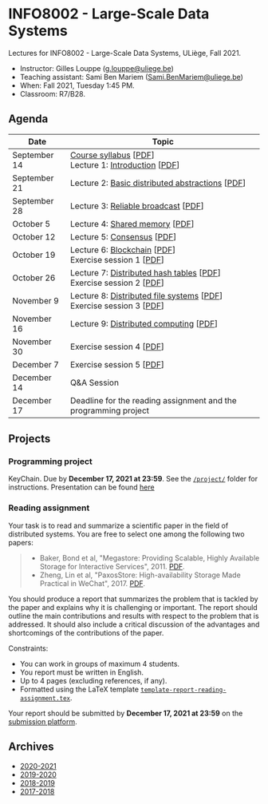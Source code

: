 # INFO8002 - Large-Scale Data Systems

Lectures for INFO8002 - Large-Scale Data Systems, ULiège, Fall 2021.

- Instructor: Gilles Louppe ([g.louppe@uliege.be](mailto:g.louppe@uliege.be))
- Teaching assistant: Sami Ben Mariem ([Sami.BenMariem@uliege.be](mailto:Sami.BenMariem@uliege.be))
- When: Fall 2021, Tuesday 1:45 PM.
- Classroom: R7/B28.

## Agenda
| Date | Topic |
| --- | --- |
| September 14 | [Course syllabus](https://glouppe.github.io/info8002-large-scale-data-systems/?p=course-syllabus.md) [[PDF](https://glouppe.github.io/info8002-large-scale-data-systems/pdf/course-syllabus.pdf)]<br>Lecture 1: [Introduction](https://glouppe.github.io/info8002-large-scale-data-systems/?p=lecture1.md) [[PDF](https://glouppe.github.io/info8002-large-scale-data-systems/pdf/lec1.pdf)] |
| September 21 | Lecture 2: [Basic distributed abstractions](https://glouppe.github.io/info8002-large-scale-data-systems/?p=lecture2.md) [[PDF](https://glouppe.github.io/info8002-large-scale-data-systems/pdf/lec2.pdf)]  |
| September 28 | Lecture 3: [Reliable broadcast](https://glouppe.github.io/info8002-large-scale-data-systems/?p=lecture3.md) [[PDF](https://glouppe.github.io/info8002-large-scale-data-systems/pdf/lec3.pdf)] |
| October 5 | Lecture 4: [Shared memory](https://glouppe.github.io/info8002-large-scale-data-systems/?p=lecture4.md) [[PDF](https://glouppe.github.io/info8002-large-scale-data-systems/pdf/lec4.pdf)] |
| October 12 | Lecture 5: [Consensus](https://glouppe.github.io/info8002-large-scale-data-systems/?p=lecture5.md) [[PDF](https://glouppe.github.io/info8002-large-scale-data-systems/pdf/lec5.pdf)] |
| October 19 | Lecture 6: [Blockchain](https://glouppe.github.io/info8002-large-scale-data-systems/?p=lecture8.md) [[PDF](https://glouppe.github.io/info8002-large-scale-data-systems/pdf/lec8.pdf)]<br>Exercise session 1 [[PDF](https://glouppe.github.io/info8002-large-scale-data-systems/pdf/tp1.pdf)] | 
| October 26 | Lecture 7: [Distributed hash tables](https://glouppe.github.io/info8002-large-scale-data-systems/?p=lecture7.md) [[PDF](https://glouppe.github.io/info8002-large-scale-data-systems/pdf/lec7.pdf)]<br>Exercise session 2 [[PDF](https://glouppe.github.io/info8002-large-scale-data-systems/pdf/tp2.pdf)] |
| November 9 | Lecture 8: [Distributed file systems](https://glouppe.github.io/info8002-large-scale-data-systems/?p=lecture6.md) [[PDF](https://glouppe.github.io/info8002-large-scale-data-systems/pdf/lec6.pdf)]<br>Exercise session 3 [[PDF](https://glouppe.github.io/info8002-large-scale-data-systems/pdf/tp3.pdf)] |
| November 16 | Lecture 9: [Distributed computing](https://glouppe.github.io/info8002-large-scale-data-systems/?p=lecture9.md) [[PDF](https://glouppe.github.io/info8002-large-scale-data-systems/pdf/lec9.pdf)] |
| November 30 | Exercise session 4 [[PDF](https://glouppe.github.io/info8002-large-scale-data-systems/pdf/tp4.pdf)] |
| December 7 | Exercise session 5 [[PDF](https://glouppe.github.io/info8002-large-scale-data-systems/pdf/tp5.pdf)] |
| December 14 | Q&A Session |
| December 17 | Deadline for the reading assignment and the programming project |

## Projects

### Programming project

KeyChain. Due by **December 17, 2021 at 23:59**. See the [`/project/`](https://github.com/glouppe/info8002-large-scale-data-systems/tree/master/project) folder for instructions. Presentation can be found [here](https://github.com/glouppe/info8002-large-scale-data-systems/tree/master/pdf/project-presentation.pdf)

### Reading assignment

Your task is to read and summarize a scientific paper in the field of distributed systems. You are free to select one among the following two papers:

> - Baker, Bond et al, "Megastore: Providing Scalable, Highly Available Storage for Interactive Services", 2011. [PDF](https://storage.googleapis.com/pub-tools-public-publication-data/pdf/36971.pdf).
> - Zheng, Lin et al, "PaxosStore: High-availability Storage Made Practical in WeChat", 2017. [PDF](https://www.vldb.org/pvldb/vol10/p1730-lin.pdf).
>
You should produce a report that summarizes the problem that is tackled by the paper and explains why it is challenging or important. The report should outline the main contributions and results with respect to the problem that is addressed. It should also include a critical discussion of the advantages and shortcomings of the contributions of the paper.

Constraints:
- You can work in groups of maximum 4 students.
- You report must be written in English.
- Up to 4 pages (excluding references, if any).
- Formatted using the LaTeX template [`template-report-reading-assignment.tex`](https://glouppe.github.io/info8002-large-scale-data-systems/template-report-reading-assignment.tex).

Your report should be submitted  by **December 17, 2021 at 23:59** on the [submission platform](https://submit.montefiore.ulg.ac.be/).


## Archives

- [2020-2021](https://github.com/glouppe/info8002-large-scale-data-systems/tree/info8002-2020)
- [2019-2020](https://github.com/glouppe/info8002-large-scale-data-systems/tree/info8002-2019)
- [2018-2019](https://github.com/glouppe/info8002-large-scale-data-systems/tree/info8002-2018)
- [2017-2018](https://github.com/glouppe/info8002-large-scale-data-systems/tree/info8002-2017)
